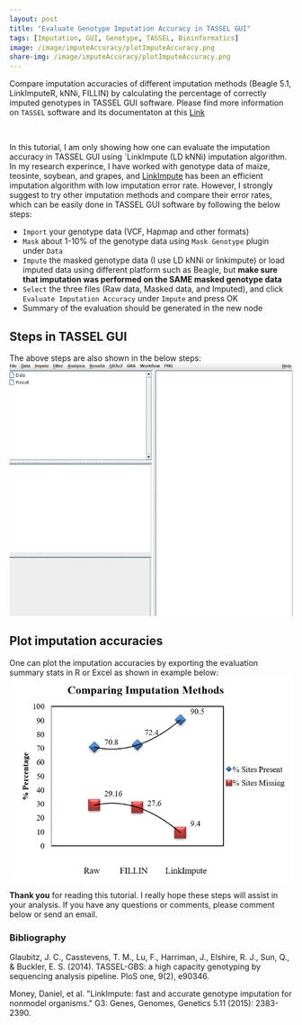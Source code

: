 ```yaml
---
layout: post
title: "Evaluate Genotype Imputation Accuracy in TASSEL GUI"
tags: [Imputation, GUI, Genotype, TASSEL, Bioinformatics]
image: /image/imputeAccuracy/plotImputeAccuracy.png
share-img: /image/imputeAccuracy/plotImputeAccuracy.png
---
```


Compare imputation accuracies of different imputation methods (Beagle 5.1, LinkImputeR, kNNi, FILLIN) by calculating the percentage of correctly imputed genotypes in TASSEL GUI software. Please find more information on `TASSEL` software and its documentaton at this <a href="https://www.maizegenetics.net/tassel"> Link </a>

<br>

In this tutorial, I am only showing how one can evaluate the imputation accuracy in TASSEL GUI using `LinkImpute (LD kNNi) imputation algorithm. In my research experince, I have worked with genotype data of maize, teosinte, soybean, and grapes, and <a href="https://www.g3journal.org/content/5/11/2383.short">LinkImpute</a> has been an efficient imputation algorithm with low imputation error rate. However, I strongly suggest to try other imputation methods and compare their error rates, which can be easily done in TASSEL GUI software by following the below steps:

- `Import` your genotype data (VCF, Hapmap and other formats)
- `Mask` about 1-10% of the genotype data using `Mask Genotype` plugin under `Data`
- `Impute` the masked genotype data (I use LD kNNi or linkimpute) or load imputed data using different platform such as Beagle, but <strong> make sure that imputation was performed on the SAME masked genotype data </strong>
- `Select` the three files (Raw data, Masked data, and Imputed), and click `Evaluate Imputation Accuracy` under `Impute` and press OK
- Summary of the evaluation should be generated in the new node

<h2> Steps in TASSEL GUI</h2>
The above steps are also shown in the below steps:
<img src="/image/imputeAccuracy/imputationAccuracy_1.gif">

<br>
<h2> Plot imputation accuracies </h2>
One can plot the imputation accuracies by exporting the evaluation summary stats in R or Excel as shown in example below:
<img src="/image/imputeAccuracy/plotImputeAccuracy.png">

	
__Thank you__ for reading this tutorial. I really hope these steps will assist in your analysis. If you have any questions or comments, please comment below or send an email. 

<h3> Bibliography </h3>
Glaubitz, J. C., Casstevens, T. M., Lu, F., Harriman, J., Elshire, R. J., Sun, Q., & Buckler, E. S. (2014). TASSEL-GBS: a high capacity genotyping by sequencing analysis pipeline. PloS one, 9(2), e90346.

Money, Daniel, et al. "LinkImpute: fast and accurate genotype imputation for nonmodel organisms." G3: Genes, Genomes, Genetics 5.11 (2015): 2383-2390.
